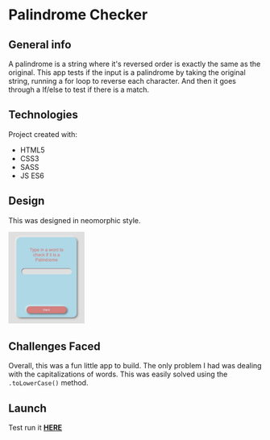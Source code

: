 # Palindrome Checker

## General info

A palindrome is a string where it's reversed order is exactly the same as the original. This app tests if the input is a palindrome by taking the original string, running a for loop to reverse each character. And then it goes through a If/else to test if there is a match.

## Technologies

Project created with:

- HTML5
- CSS3
- SASS
- JS ES6

## Design

This was designed in neomorphic style.

<img src="screenshot.jpg" width="30%">

## Challenges Faced

Overall, this was a fun little app to build. The only problem I had was dealing with the capitalizations of words. This was easily solved using the `.toLowerCase()` method.

## Launch

Test run it **[HERE](https://codesandbox.io/s/modest-shape-mwg3h)**
